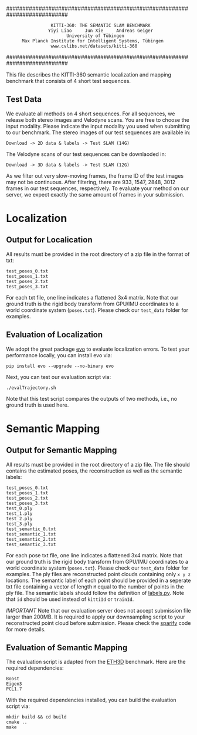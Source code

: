 ###########################################################################

                     KITTI-360: THE SEMANTIC SLAM BENCHMARK          
                    Yiyi Liao     Jun Xie     Andreas Geiger                  
                           University of Tübingen                        
          Max Planck Institute for Intelligent Systems, Tübingen         
                     www.cvlibs.net/datasets/kitti-360                   

###########################################################################



This file describes the KITTI-360 semantic localization and mapping benchmark that consists of 4 short test sequences.


## Test Data ##

We evaluate all methods on 4 short sequences. For all sequences, we release both stereo images and Velodyne scans.
You are free to choose the input modality. Please indicate the input modality you used when submitting to our benchmark.
The stereo images of our test sequences are available in: 
```
Download -> 2D data & labels -> Test SLAM (14G) 
```
The Velodyne scans of our test sequences can be downlaoded in:
```
Download -> 3D data & labels -> Test SLAM (12G) 
```

As we filter out very slow-moving frames, the frame ID of the test images may not be continuous.
After filtering, there are 933, 1547, 2848, 3012 frames in our test sequences, respectively. To evaluate your method on our server, we expect exactly the same amount of frames in your submission.

# Localization

## Output for Localication ##

All results must be provided in the root directory of a zip file in the format of txt:
```
test_poses_0.txt
test_poses_1.txt
test_poses_2.txt
test_poses_3.txt
```
For each txt file, one line indicates a flattened 3x4 matrix. Note that our ground truth is the rigid body transform from GPU/IMU coordinates to a world coordinate system (`poses.txt`). Please check our `test_data` folder for examples.


## Evaluation of Localization ##

We adopt the great package [evo](https://github.com/MichaelGrupp/evo) to evaluate localization errors.
To test your performance locally, you can install evo via:
```
pip install evo --upgrade --no-binary evo
```
Next, you can test our evaluation script via:
```
./evalTrajectory.sh
```
Note that this test script compares the outputs of two methods, i.e., no ground truth is used here.

# Semantic Mapping

## Output for Semantic Mapping ##

All results must be provided in the root directory of a zip file. The file should contains the estimated poses, the reconstruction as well as the semantic labels:
```
test_poses_0.txt
test_poses_1.txt
test_poses_2.txt
test_poses_3.txt
test_0.ply
test_1.ply
test_2.ply
test_3.ply
test_semantic_0.txt
test_semantic_1.txt
test_semantic_2.txt
test_semantic_3.txt
```
For each pose txt file, one line indicates a flattened 3x4 matrix. Note that our ground truth is the rigid body transform from GPU/IMU coordinates to a world coordinate system (`poses.txt`). Please check our `test_data` folder for examples. The ply files are reconstructed point clouds containing only `x y z` locations. The semantic label of each point should be provided in a seperate txt file containing a vector of length `M` equal to the number of points in the ply file.
The semantic labels should follow the definition of [labels.py](https://github.com/autonomousvision/kitti360Scripts/blob/master/kitti360scripts/helpers/labels.py). Note that `id` should be used instead of `kittiId` or `trainId`.

*IMPORTANT* Note that our evaluation server does not accept submission file larger than 200MB. It is required to apply our downsampling script to your reconstructed point cloud before submission. Please check the [sparify](https://github.com/autonomousvision/kitti360Scripts/blob/master/kitti360Scripts/evaluation/semantic_slam/sparsify) code for more details.

## Evaluation of Semantic Mapping ##

The evaluation script is adapted from the [ETH3D](https://github.com/ETH3D/multi-view-evaluation) benchmark. Here are the required dependencies:
```
Boost
Eigen3
PCL1.7
```
With the required dependencies installed, you can build the evaluation script via:
```
mkdir build && cd build
cmake ..
make
```

